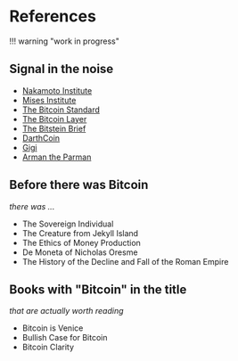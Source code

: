# References

!!! warning "work in progress"



## Signal in the noise

+ [Nakamoto Institute](https://nakamotoinstitute.org/)
+ [Mises Institute](https://mises.org/)
+ [The Bitcoin Standard](https://saifedean.com/)
+ [The Bitcoin Layer](https://thebitcoinlayer.substack.com/)
+ [The Bitstein Brief](https://bitstein.substack.com/)
+ [DarthCoin](https://darthcoin.substack.com/)
+ [Gigi](https://dergigi.com/)
+ [Arman the Parman](https://armantheparman.com/)





## Before there was Bitcoin

*there was ...*

+ The Sovereign Individual
+ The Creature from Jekyll Island
+ The Ethics of Money Production
+ De Moneta of Nicholas Oresme
+ The History of the Decline and Fall of the Roman Empire




## Books with "Bitcoin" in the title 

*that are actually worth reading*

+ Bitcoin is Venice 
+ Bullish Case for Bitcoin
+ Bitcoin Clarity

